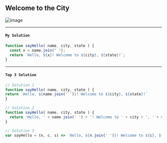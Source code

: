 ## Welcome to the City
![image](https://user-images.githubusercontent.com/99033220/173232437-36e307ed-5ec1-445d-84b4-7c26c96a9667.png)

---
#### `My Solution`
```JavaScript
function sayHello( name, city, state ) {
  const x = name.join(" ");
  return `Hello, ${x}! Welcome to ${city}, ${state}!`; 
}
```
---
#### `Top 3 Solution`
```JavaScript
// Solution 1
function sayHello( name, city, state ) {
return `Hello, ${name.join(' ')}! Welcome to ${city}, ${state}!`
}

// Solution 2
function sayHello( name, city, state ) {
  return 'Hello, ' + name.join(' ') + '! Welcome to ' + city + ', ' + state + '!';
}

// Solution 3
var sayHello = (n, c, s) => `Hello, ${n.join(' ')}! Welcome to ${c}, ${s}!`;
```

